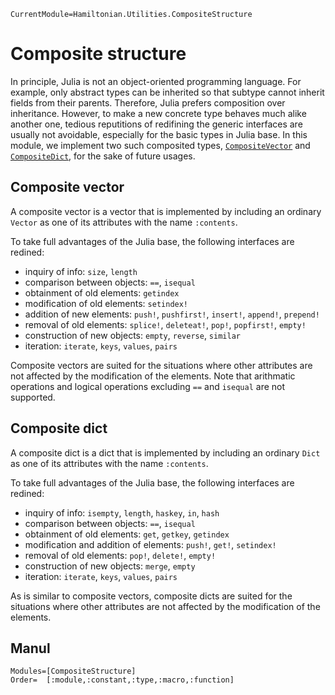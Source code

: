 ```@meta
CurrentModule=Hamiltonian.Utilities.CompositeStructure
```

# Composite structure

In principle, Julia is not an object-oriented programming language. For example, only abstract types can be inherited so that subtype cannot inherit fields from their parents. Therefore, Julia prefers composition over inheritance. However, to make a new concrete type behaves much alike another one, tedious reputitions of redifining the generic interfaces are usually not avoidable, especially for the basic types in Julia base. In this module, we implement two such composited types, [`CompositeVector`](@ref) and [`CompositeDict`](@ref), for the sake of future usages.

## Composite vector

A composite vector is a vector that is implemented by including an ordinary `Vector` as one of its attributes with the name `:contents`.

To take full advantages of the Julia base, the following interfaces are redined:
* inquiry of info: `size`, `length`
* comparison between objects: `==`, `isequal`
* obtainment of old elements: `getindex`
* modification of old elements: `setindex!`
* addition of new elements: `push!`, `pushfirst!`, `insert!`, `append!`, `prepend!`
* removal of old elements: `splice!`, `deleteat!`, `pop!`, `popfirst!`, `empty!`
* construction of new objects: `empty`, `reverse`, `similar`
* iteration: `iterate`, `keys`, `values`, `pairs`

Composite vectors are suited for the situations where other attributes are not affected by the modification of the elements. Note that arithmatic operations and logical operations excluding `==` and `isequal` are not supported.

## Composite dict

A composite dict is a dict that is implemented by including an ordinary `Dict` as one of its attributes with the name `:contents`.

To take full advantages of the Julia base, the following interfaces are redined:
* inquiry of info: `isempty`, `length`, `haskey`, `in`, `hash`
* comparison between objects: `==`, `isequal`
* obtainment of old elements: `get`, `getkey`, `getindex`
* modification and addition of elements: `push!`, `get!`, `setindex!`
* removal of old elements: `pop!`, `delete!`, `empty!`
* construction of new objects: `merge`, `empty`
* iteration: `iterate`, `keys`, `values`, `pairs`

As is similar to composite vectors, composite dicts are suited for the situations where other attributes are not affected by the modification of the elements.

## Manul

```@autodocs
Modules=[CompositeStructure]
Order=  [:module,:constant,:type,:macro,:function]
```
